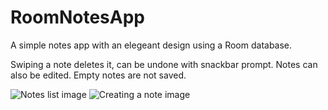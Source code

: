# RoomNotesApp
A simple notes app with an elegeant design using a Room database.

Swiping a note deletes it, can be undone with snackbar prompt.
Notes can also be edited.
Empty notes are not saved.


![Notes list image](https://cdn.discordapp.com/attachments/707574253116981274/800450874471219290/main_resize.jpg)
![Creating a note image](https://cdn.discordapp.com/attachments/707574253116981274/800450875662925994/main_note_resize.jpg)




